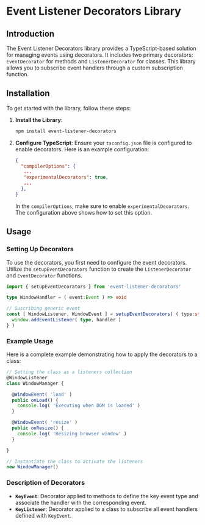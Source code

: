 # Event Listener Decorators Library

## Introduction

The Event Listener Decorators library provides a TypeScript-based solution for managing events using decorators. It includes two primary decorators: `EventDecorator` for methods and `ListenerDecorator` for classes. This library allows you to subscribe event handlers through a custom subscription function.

## Installation

To get started with the library, follow these steps:

1. **Install the Library**:
   ```bash
   npm install event-listener-decorators
   ```

2. **Configure TypeScript**:
   Ensure your `tsconfig.json` file is configured to enable decorators. Here is an example configuration:

   ```json
   {
     "compilerOptions": {
      ...
      "experimentalDecorators": true,
      ...
     },
   }
   ```

   In the `compilerOptions`, make sure to enable `experimentalDecorators`. The configuration above shows how to set this option. 

## Usage

### Setting Up Decorators

To use the decorators, you first need to configure the event decorators. Utilize the `setupEventDecorators` function to create the `ListenerDecorator` and `EventDecorator` functions.

```typescript
import { setupEventDecorators } from 'event-listener-decorators'

type WindowHandler = ( event:Event ) => void

// Suscribing generic event
const [ WindowListener, WindowEvent ] = setupEventDecorators( ( type:string, handler:WindowHandler ) => {
  window.addEventListener( type, handler )
} )
```

### Example Usage

Here is a complete example demonstrating how to apply the decorators to a class:

```typescript
// Setting the class as a listeners collection
@WindowListener
class WindowManager {

  @WindowEvent( 'load' )
  public onLoad() {
    console.log( 'Executing when DOM is loaded' )
  }

  @WindowEvent( 'resize' )
  public onResize() {
    console.log( 'Resizing browser window' )
  }

}

// Instantiate the class to activate the listeners
new WindowManager()
```

### Description of Decorators

- **`KeyEvent`**: Decorator applied to methods to define the key event type and associate the handler with the corresponding event.
- **`KeyListener`**: Decorator applied to a class to subscribe all event handlers defined with `KeyEvent`.